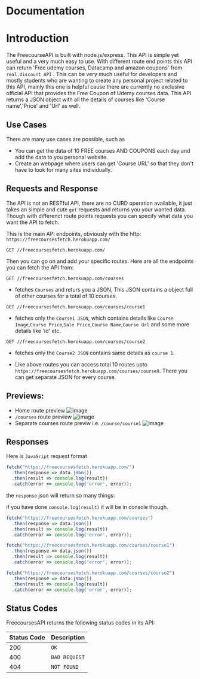 # Documentation
# Introduction

The FreecourseAPI is built with node.js/express. This API is simple yet useful and a very much easy to use. With different route end points this API can return 'Free udemy courses, Datacamp and amazon coupons' from `real.discount API` . 
This can be very much useful for developers and mostly students who are wanting to create any personal project related to this API, mainly this one is helpful cause there are currently no exclusive official API that provides the Free Coupon of Udemy courses data.
This API returns a JSON object with all the details of courses like 'Course name','Price' and 'Url' as well.

## Use Cases

There are many use cases are possible, such as
- You can get the data of 10 FREE courses AND COUPONS each day and add the data to you personal website.
- Create an webpage where users can get 'Course URL' so that they don't have to look for many sites individually.


## Requests and Response

The API is not an RESTful API, there are no CURD operation available, it just takes an simple and cute `get` requests and returns you your wanted data.
Though with differenct route points requests you can specify what data you want the API to fetch.


This is the main API endpoints, obviously with the http: `https://freecoursesfetch.herokuapp.com/`
```http
GET //freecoursesfetch.herokuapp.com/
```
Then you can go on and add your specific routes.
Here are all the endpoints you can fetch the API from:
```http
GET //freecoursesfetch.herokuapp.com/courses
```
- fetches `Courses` and returs you a JSON, This JSON contains a object full of other courses for a total of 10 courses.
```http
GET //freecoursesfetch.herokuapp.com/courses/course1
```
- fetches only the `Course1 JSON`, which contains details like `Course Image`,`Course Price`,`Sale Price`,`Course Name`,`Course Url` and some more details like 'id' etc.
```http
GET //freecoursesfetch.herokuapp.com/courses/course2
```
- fetches only the `Course2 JSON` contains same details as `course 1`.

- Like above routes you can access total 10 routes upto `https://freecoursesfetch.herokuapp.com/courses/course9`. There you can get separate JSON for every course.
## Previews:
- Home route preview
![image](https://user-images.githubusercontent.com/85868593/188216345-a9fef90e-b698-4c22-b908-07621238fe78.png)
- `/courses` route preview
![image](https://user-images.githubusercontent.com/85868593/188216490-e965f1f9-54a7-4c3e-9df3-a1ea2253335c.png)
- Separate courses route previw i.e. `/course/course1`
![image](https://user-images.githubusercontent.com/85868593/188216655-ae392bc6-f264-4aca-b5d3-46154541b81d.png)

## Responses

Here is `JavaSript` request format

```javascript
fetch("https://freecoursesfetch.herokuapp.com/")
  .then(response => data.json())
  .then(result => console.log(result))
  .catch(error => console.log('error', error));
```
the `response` json will return so many things:


if you have done `console.log(result)` it will be in console though.
```javascript
fetch("https://freecoursesfetch.herokuapp.com/courses")
  .then(response => data.json())
  .then(result => console.log(result))
  .catch(error => console.log('error', error));
```

```javascript
fetch("https://freecoursesfetch.herokuapp.com/courses/course1")
  .then(response => data.json())
  .then(result => console.log(result))
  .catch(error => console.log('error', error));
```


```javascript
fetch("https://freecoursesfetch.herokuapp.com/courses/course2")
  .then(response => data.json())
  .then(result => console.log(result))
  .catch(error => console.log('error', error));
```



## Status Codes

FreecoursesAPI returns the following status codes in its API:

| Status Code | Description |
| :--- | :--- |
| 200 | `OK` |
| 400 | `BAD REQUEST` |
| 404 | `NOT FOUND` |
